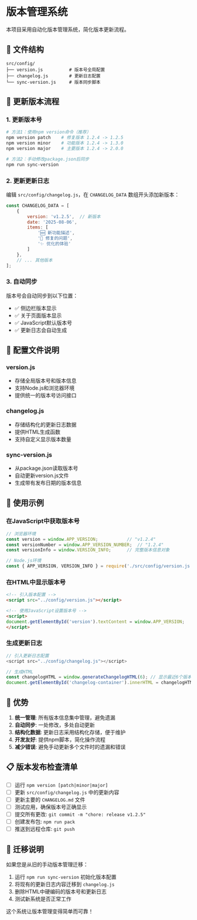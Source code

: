 # 版本管理系统

本项目采用自动化版本管理系统，简化版本更新流程。

## 📁 文件结构

```
src/config/
├── version.js          # 版本号全局配置
├── changelog.js        # 更新日志配置
└── sync-version.js     # 版本同步脚本
```

## 🚀 更新版本流程

### 1. 更新版本号

```bash
# 方法1：使用npm version命令（推荐）
npm version patch    # 修复版本 1.2.4 -> 1.2.5
npm version minor    # 功能版本 1.2.4 -> 1.3.0
npm version major    # 主要版本 1.2.4 -> 2.0.0

# 方法2：手动修改package.json后同步
npm run sync-version
```

### 2. 更新更新日志

编辑 `src/config/changelog.js`，在 `CHANGELOG_DATA` 数组开头添加新版本：

```javascript
const CHANGELOG_DATA = [
    {
        version: 'v1.2.5',  // 新版本
        date: '2025-08-06',
        items: [
            '🆕 新功能描述',
            '🔧 修复的问题',
            '✨ 优化的体验'
        ]
    },
    // ... 其他版本
];
```

### 3. 自动同步

版本号会自动同步到以下位置：

- ✅ 侧边栏版本显示
- ✅ 关于页面版本显示
- ✅ JavaScript默认版本号
- ✅ 更新日志会自动生成

## 🔧 配置文件说明

### version.js

- 存储全局版本号和版本信息
- 支持Node.js和浏览器环境
- 提供统一的版本号访问接口

### changelog.js

- 存储结构化的更新日志数据
- 提供HTML生成函数
- 支持自定义显示版本数量

### sync-version.js

- 从package.json读取版本号
- 自动更新version.js文件
- 生成带有发布日期的版本信息

## 📝 使用示例

### 在JavaScript中获取版本号

```javascript
// 浏览器环境
const version = window.APP_VERSION;           // "v1.2.4"
const versionNumber = window.APP_VERSION_NUMBER;  // "1.2.4"
const versionInfo = window.VERSION_INFO;      // 完整版本信息对象

// Node.js环境
const { APP_VERSION, VERSION_INFO } = require('./src/config/version.js');
```

### 在HTML中显示版本号

```html
<!-- 引入版本配置 -->
<script src="../config/version.js"></script>

<!-- 使用JavaScript设置版本号 -->
<script>
document.getElementById('version').textContent = window.APP_VERSION;
</script>
```

### 生成更新日志

```javascript
// 引入更新日志配置
<script src="../config/changelog.js"></script>

// 生成HTML
const changelogHTML = window.generateChangelogHTML(6); // 显示最近6个版本
document.getElementById('changelog-container').innerHTML = changelogHTML;
```

## 🎯 优势

1. **统一管理**: 所有版本信息集中管理，避免遗漏
2. **自动同步**: 一处修改，多处自动更新
3. **结构化数据**: 更新日志采用结构化存储，便于维护
4. **开发友好**: 提供npm脚本，简化操作流程
5. **减少错误**: 避免手动更新多个文件时的遗漏和错误

## 📋 版本发布检查清单

- [ ] 运行 `npm version [patch|minor|major]`
- [ ] 更新 `src/config/changelog.js` 中的更新内容
- [ ] 更新主要的 `CHANGELOG.md` 文件
- [ ] 测试应用，确保版本号正确显示
- [ ] 提交所有更改: `git commit -m "chore: release v1.2.5"`
- [ ] 创建发布包: `npm run pack`
- [ ] 推送到远程仓库: `git push`

## 🔄 迁移说明

如果您是从旧的手动版本管理迁移：

1. 运行 `npm run sync-version` 初始化版本配置
2. 将现有的更新日志内容迁移到 `changelog.js`
3. 删除HTML中硬编码的版本号和更新日志
4. 测试新系统是否正常工作

这个系统让版本管理变得简单而可靠！
